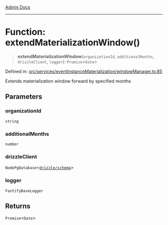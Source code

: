 [Admin Docs](/)

***

# Function: extendMaterializationWindow()

> **extendMaterializationWindow**(`organizationId`, `additionalMonths`, `drizzleClient`, `logger`): `Promise`\<`Date`\>

Defined in: [src/services/eventInstanceMaterialization/windowManager.ts:85](https://github.com/gautam-divyanshu/talawa-api/blob/7e7d786bbd7356b22a3ba5029601eed88ff27201/src/services/eventInstanceMaterialization/windowManager.ts#L85)

Extends materialization window forward by specified months

## Parameters

### organizationId

`string`

### additionalMonths

`number`

### drizzleClient

`NodePgDatabase`\<[`drizzle/schema`](../../../../drizzle/schema/README.md)\>

### logger

`FastifyBaseLogger`

## Returns

`Promise`\<`Date`\>
